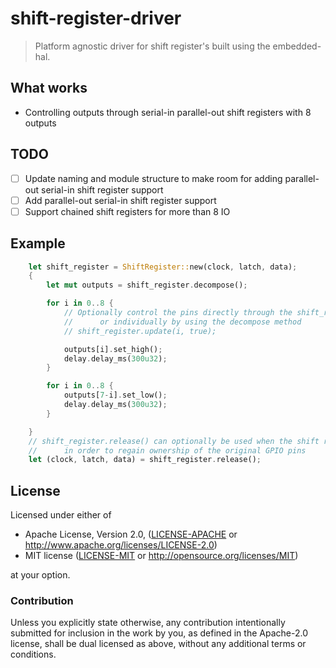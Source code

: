 # shift-register-driver

> Platform agnostic driver for shift register's built using the embedded-hal. 

## What works

- Controlling outputs through serial-in parallel-out shift registers with 8 outputs

## TODO

- [ ] Update naming and module structure to make room for adding parallel-out serial-in shift register support
- [ ] Add parallel-out serial-in shift register support
- [ ] Support chained shift registers for more than 8 IO

## Example

```rust
    let shift_register = ShiftRegister::new(clock, latch, data);
    {
        let mut outputs = shift_register.decompose();

        for i in 0..8 {
            // Optionally control the pins directly through the shift_register struct
            //      or individually by using the decompose method
            // shift_register.update(i, true);

            outputs[i].set_high();
            delay.delay_ms(300u32);
        }

        for i in 0..8 {
            outputs[7-i].set_low();
            delay.delay_ms(300u32);
        }

    }
    // shift_register.release() can optionally be used when the shift register is no longer needed
    //      in order to regain ownership of the original GPIO pins
    let (clock, latch, data) = shift_register.release();
```
    
## License

Licensed under either of

 * Apache License, Version 2.0, ([LICENSE-APACHE](LICENSE-APACHE) or http://www.apache.org/licenses/LICENSE-2.0)
 * MIT license ([LICENSE-MIT](LICENSE-MIT) or http://opensource.org/licenses/MIT)

at your option.

### Contribution

Unless you explicitly state otherwise, any contribution intentionally submitted
for inclusion in the work by you, as defined in the Apache-2.0 license, shall be dual licensed as above, without any
additional terms or conditions.
